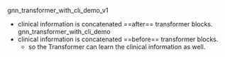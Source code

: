 gnn_transformer_with_cli_demo_v1 
- clinical information is concatenated ==after== transformer blocks.
gnn_transformer_with_cli_demo
- clinical information is concatenated ==before== transformer blocks.
    - so the Transformer can learn the clinical information as well.